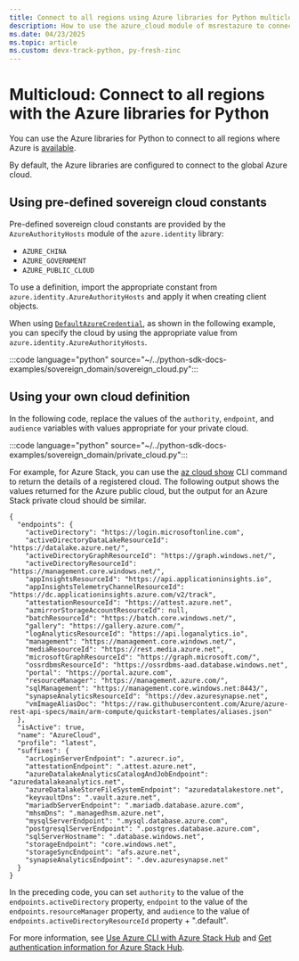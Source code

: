 ```yaml
---
title: Connect to all regions using Azure libraries for Python multicloud 
description: How to use the azure_cloud module of msrestazure to connect to Azure in different sovereign regions
ms.date: 04/23/2025
ms.topic: article
ms.custom: devx-track-python, py-fresh-zinc
---
```


# Multicloud: Connect to all regions with the Azure libraries for Python

You can use the Azure libraries for Python to connect to all regions where Azure is [available](https://azure.microsoft.com/regions/services).

By default, the Azure libraries are configured to connect to the global Azure cloud.

## Using pre-defined sovereign cloud constants

Pre-defined sovereign cloud constants are provided by the `AzureAuthorityHosts` module of the `azure.identity` library:

- `AZURE_CHINA`
- `AZURE_GOVERNMENT`
- `AZURE_PUBLIC_CLOUD`

To use a definition, import the appropriate constant from `azure.identity.AzureAuthorityHosts` and apply it when creating client objects.

When using [`DefaultAzureCredential`](/python/api/azure-identity/azure.identity.defaultazurecredential), as shown in the following example, you can specify the cloud by using the appropriate value from `azure.identity.AzureAuthorityHosts`.

:::code language="python" source="~/../python-sdk-docs-examples/sovereign_domain/sovereign_cloud.py":::
  
## Using your own cloud definition

In the following code, replace the values of the `authority`, `endpoint`, and `audience` variables with values appropriate for your private cloud.

:::code language="python" source="~/../python-sdk-docs-examples/sovereign_domain/private_cloud.py":::

For example, for Azure Stack, you can use the [az cloud show](/cli/azure/cloud#az-cloud-show) CLI command to return the details of a registered cloud. The following output shows the values returned for the Azure public cloud, but the output for an Azure Stack private cloud should be similar.

```output
{
  "endpoints": {
    "activeDirectory": "https://login.microsoftonline.com",
    "activeDirectoryDataLakeResourceId": "https://datalake.azure.net/",
    "activeDirectoryGraphResourceId": "https://graph.windows.net/",
    "activeDirectoryResourceId": "https://management.core.windows.net/",
    "appInsightsResourceId": "https://api.applicationinsights.io",
    "appInsightsTelemetryChannelResourceId": "https://dc.applicationinsights.azure.com/v2/track",
    "attestationResourceId": "https://attest.azure.net",
    "azmirrorStorageAccountResourceId": null,
    "batchResourceId": "https://batch.core.windows.net/",
    "gallery": "https://gallery.azure.com/",
    "logAnalyticsResourceId": "https://api.loganalytics.io",
    "management": "https://management.core.windows.net/",
    "mediaResourceId": "https://rest.media.azure.net",
    "microsoftGraphResourceId": "https://graph.microsoft.com/",
    "ossrdbmsResourceId": "https://ossrdbms-aad.database.windows.net",
    "portal": "https://portal.azure.com",
    "resourceManager": "https://management.azure.com/",
    "sqlManagement": "https://management.core.windows.net:8443/",
    "synapseAnalyticsResourceId": "https://dev.azuresynapse.net",
    "vmImageAliasDoc": "https://raw.githubusercontent.com/Azure/azure-rest-api-specs/main/arm-compute/quickstart-templates/aliases.json"
  },
  "isActive": true,
  "name": "AzureCloud",
  "profile": "latest",
  "suffixes": {
    "acrLoginServerEndpoint": ".azurecr.io",
    "attestationEndpoint": ".attest.azure.net",
    "azureDatalakeAnalyticsCatalogAndJobEndpoint": "azuredatalakeanalytics.net",
    "azureDatalakeStoreFileSystemEndpoint": "azuredatalakestore.net",
    "keyvaultDns": ".vault.azure.net",
    "mariadbServerEndpoint": ".mariadb.database.azure.com",
    "mhsmDns": ".managedhsm.azure.net",
    "mysqlServerEndpoint": ".mysql.database.azure.com",
    "postgresqlServerEndpoint": ".postgres.database.azure.com",
    "sqlServerHostname": ".database.windows.net",
    "storageEndpoint": "core.windows.net",
    "storageSyncEndpoint": "afs.azure.net",
    "synapseAnalyticsEndpoint": ".dev.azuresynapse.net"
  }
}

```

In the preceding code, you can set `authority` to the value of the `endpoints.activeDirectory` property, `endpoint` to the value of the `endpoints.resourceManager` property, and `audience` to the value of `endpoints.activeDirectoryResourceId` property +  ".default".

For more information, see [Use Azure CLI with Azure Stack Hub](/azure-stack/user/azure-stack-version-profiles-azurecli2) and [Get authentication information for Azure Stack Hub](/azure-stack/user/authenticate-azure-stack-hub).
